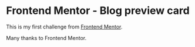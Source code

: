 # Frontend Mentor - Blog preview card 

This is my first challenge from [Frontend Mentor](https://www.frontendmentor.io/challenges/blog-preview-card-ckPaj01IcS). 

Many thanks to Frontend Mentor.
